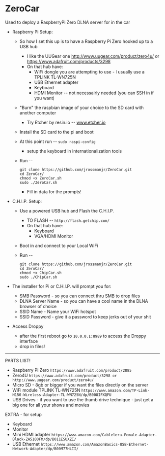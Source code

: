 # ZeroCar
Used to deploy a RaspberryPi Zero DLNA server for in the car
    
- Raspberry Pi Setup:
    - So how I set this up is to have a Raspberry Pi Zero hooked up to a USB hub
        - I like the UUGear one http://www.uugear.com/product/zero4u/ or https://www.adafruit.com/products/3298
        - On that hub have: 
            - WiFi dongle you are attempting to use - I usually use a TPLINK TL-WN725N
            - USB Ethernet adapter
            - Keyboard
            - HDMI Monitor -- not necessairly needed (you can SSH in if you want)
            
    - "Burn" the raspbian image of your choice to the SD card with another computer
        - Try Etcher by resin.io -- www.etcher.io
    
    - Install the SD card to the pi and boot
    
    - At this point run -- `sudo raspi-config`
        - setup the keyboard in internationalization tools 
    
    - Run -- 
        ```
        git clone https://github.com/jrossmanjr/ZeroCar.git
        cd ZeroCar/
        chmod +x ZeroCar.sh
        sudo ./ZeroCar.sh
        ```
        - Fill in data for the prompts!
    
    
- C.H.I.P. Setup:
    - Use a powered USB hub and Flash the C.H.I.P. 
        - TO FLASH -- `http://flash.getchip.com/`
        - On that hub have: 
            - Keyboard
            - VGA/HDMI Monitor
            
    - Boot in and connect to your Local WiFi 

    - Run -- 
        ```
        git clone https://github.com/jrossmanjr/ZeroCar.git
        cd ZeroCar/
        chmod +x ChipCar.sh
        sudo ./ChipCar.sh
        ```
        
- The installer for Pi or C.H.I.P. will prompt you for:
    - SMB Password - so you can connect thru SMB to drop files
    - DLNA Server Name - so you can have a cool name in the DLNA browser of choice
    - SSID Name - Name your WiFi hotspot
    - SSID Password - give it a password to keep jerks out of your shit

- Access Droppy
    - after the first reboot go to ``` 10.0.0.1:8989 ``` to access the Droppy interface
    - drop in files!
    
-------------------------------------------------------------------------------------------------------------------------

PARTS LIST!
- Raspberry Pi Zero ```https://www.adafruit.com/product/2885 ```
- Zero4U ``` https://www.adafruit.com/product/3298 or http://www.uugear.com/product/zero4u/ ```
- Micro SD - 8gb or bigger if you want the files directly on the server
- WiFi module TPLINK TL-WN725N ``` https://www.amazon.com/TP-Link-N150-Wireless-Adapter-TL-WN725N/dp/B008IFXQFU ```
- USB Drives - if you want to use the thumb drive technique - just get a big one for all your shows and movies

EXTRA - for setup
- Keyboard
- Monitor 
- Mini HDMI adapter ``` https://www.amazon.com/Cablelera-Female-Adapter-Black-ZA5100FM/dp/B011ESUXZI/ ```
- USB Ethernet ``` https://www.amazon.com/AmazonBasics-USB-Ethernet-Network-Adapter/dp/B00M77HLII/ ```
